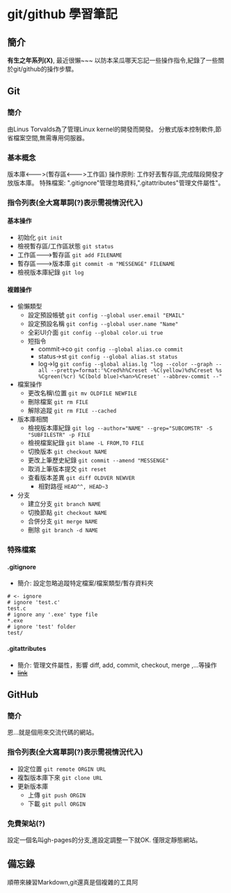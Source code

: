 # git/github 學習筆記
## 簡介

**有生之年系列(X)**, 最近很懶~~~
以防本呆瓜哪天忘記一些操作指令,紀錄了一些關於git/github的操作步驟。

## Git
### 簡介

由Linus Torvalds為了管理Linux kernel的開發而開發。
分散式版本控制軟件,節省檔案空間,無需專用伺服器。

### 基本概念

版本庫<--->(暫存區<--->工作區)
操作原則: 工作好丟暫存區,完成階段開發才放版本庫。
特殊檔案: ".gitignore"管理忽略資料,".gitattributes"管理文件屬性"。

### 指令列表(**全大寫單詞(?)表示需視情況代入**)
#### 基本操作

* 初始化 ```git init```
* 檢視暫存區/工作區狀態 ```git status```
* 工作區--->暫存區 ```git add FILENAME```
* 暫存區--->版本庫 ```git commit -m "MESSENGE" FILENAME```
* 檢視版本庫紀錄 ```git log```

#### 複雜操作

* 偷懶類型
    - 設定預設帳號 ```git config --global user.email "EMAIL"```
    - 設定預設名稱 ```git config --global user.name "Name"```
    - 全彩UI介面 ```git config --global color.ui true```
    - 短指令
        + commit->co ```git config --global alias.co commit```
        + status->st ```git config --global alias.st status```
        + log->lg ```git config --global alias.lg "log --color --graph --all --pretty=format:'%Cred%h%Creset -%C(yellow)%d%Creset %s %Cgreen(%cr) %C(bold blue)<%an>%Creset' --abbrev-commit --"```
* 檔案操作
    - 更改名稱\位置 ```git mv OLDFILE NEWFILE```
    - 刪除檔案 ```git rm FILE```
    - 解除追蹤 ```git rm FILE --cached```
* 版本庫相關
    - 檢視版本庫紀錄 ```git log --author="NAME" --grep="SUBCOMSTR" -S "SUBFILESTR" -p FILE```
    - 檢視檔案紀錄 ```git blame -L FROM,TO FILE```
    - 切換版本 ```git checkout NAME```
    - 更改上筆歷史紀錄 ```git commit --amend "MESSENGE"```
    - 取消上筆版本提交 ```git reset ```
    - 查看版本差異 ```git diff OLDVER NEWVER```
        + 相對路徑 ```HEAD^^, HEAD~3```
* 分支
    - 建立分支 ```git branch NAME```
    - 切換節點 ```git checkout NAME```
    - 合併分支 ```git merge NAME```
    - 刪除 ```git branch -d NAME```

### 特殊檔案
#### .gitignore

* 簡介: 設定忽略追蹤特定檔案/檔案類型/暫存資料夾

```git
# <- ignore
# ignore 'test.c'
test.c
# ignore any '.exe' type file
*.exe
# ignore 'test' folder
test/
```


#### .gitattributes

* 簡介: 管理文件屬性，影響 diff, add, commit, checkout, merge ,...等操作
* ~~[link](./README.md)~~


## GitHub
### 簡介

恩...就是個用來交流代碼的網站。

### 指令列表(**全大寫單詞(?)表示需視情況代入**)

* 設定位置 ```git remote ORGIN URL```
* 複製版本庫下來 ```git clone URL```
* 更新版本庫
    - 上傳 ```git push ORGIN```
    - 下載 ```git pull ORGIN```

### 免費架站(?)

設定一個名叫gh-pages的分支,進設定調整一下就OK.
僅限定靜態網站。


## 備忘錄

順帶來練習Markdown,git還真是個複雜的工具阿
